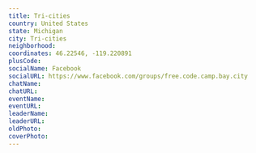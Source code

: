 ```yaml
---
title: Tri-cities
country: United States
state: Michigan
city: Tri-cities
neighborhood: 
coordinates: 46.22546, -119.220891
plusCode:
socialName: Facebook
socialURL: https://www.facebook.com/groups/free.code.camp.bay.city
chatName:
chatURL:
eventName:
eventURL:
leaderName:
leaderURL:
oldPhoto: 
coverPhoto:
---
```

